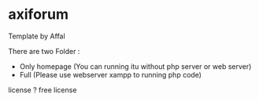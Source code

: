 # axiforum
Template by Affal

There are two Folder :
- Only homepage
  (You can running itu without php server or web server)
- Full
  (Please use webserver xampp to running php code)

license ?
free license
  
